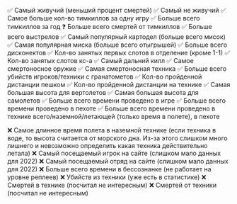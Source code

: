 ✅ Самый живучий (меньший процент смертей)
✅ Самый не живучий
✅ Самое больше кол-во тимкиллов за одну игру
✅ Больше всего тимкиллов за год
❓ Больше всего смертей от тимкиллов
✅ Больше всего выстрелов
✅ Самый популярный картодел (больше всего мисок)
✅ Самая популярная миска (больше всего отыгрышей)
✅ Больше всего дисконектов
✅ Кол-во занятых первых слотов в отделение (кроме 1-1)
✅ Кол-во занятых слотов кс-а
✅ Самый дальний килл
✅ Самое смертоносное оружие
✅ Самая смертоносная техника
✅ Больше всего убийств игроков/техники с гранатометов
✅ Кол-во пройденной дистанции пешком
✅ Кол-во пройденной дистанции на технике
✅ Самая большая высота для вертолетов
✅ Самая большая высота для самолетов
✅ Больше всего времени проведено в игре
✅ Больше всего времени проведено в пехоте
✅ Больше всего времени проведено в технике всего/наземной/летающей (только время в полете), в пехоте

❌ Самое длинное время полета в наземной технике (если техника в воде, то высота считается от морского дна. Из-за этого слишком много лишнего и невозможно определить какая техника действительно летала)
❌ Самый посещаемый игрок на сайте (cлишком мало данных для 2022)
❌ Самый посещаемый отряд на сайте (слишком мало данных для 2022)
❌ Больше всего времени в бессознанке (не работает на уровне реплеев)
❌ Убийств из техники (уже есть в статистике)
❌ Смертей в технике (посчитал не интересным)
❌ Смертей от техники (посчитал не интересным)
